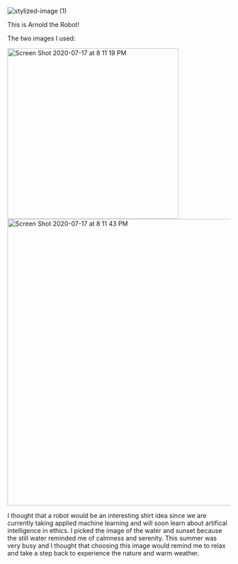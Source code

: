 ![stylized-image (1)](https://user-images.githubusercontent.com/60228365/87839443-d4c42600-c868-11ea-90a3-ed7bfac9327e.png)

This is Arnold the Robot!

The two images I used:


<img width="386" alt="Screen Shot 2020-07-17 at 8 11 19 PM" src="https://user-images.githubusercontent.com/60228365/87839659-d9d5a500-c869-11ea-8881-ec0ca61c85aa.png">

<img width="648" alt="Screen Shot 2020-07-17 at 8 11 43 PM" src="https://user-images.githubusercontent.com/60228365/87839662-df32ef80-c869-11ea-8c57-fa7266ec32d0.png">


 
I thought that a robot would be an interesting shirt idea since we are currently taking applied machine learning and will soon learn about artifical intelligence in ethics. I picked the image of the water and sunset because the still water reminded me of calmness and serenity. This summer was very busy and I thought that choosing this image would remind me to relax and take a step back to experience the nature and warm weather. 
